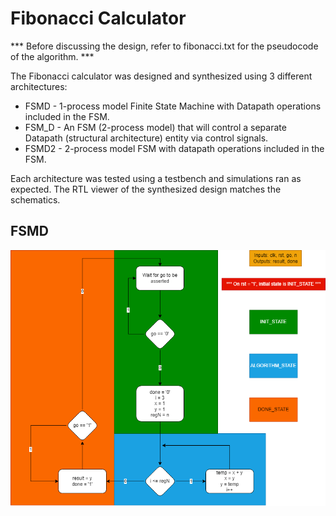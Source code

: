 # Fibonacci Calculator
*** Before discussing the design, refer to fibonacci.txt for the pseudocode of the algorithm. ***

The Fibonacci calculator was designed and synthesized using 3 different architectures:

* FSMD - 1-process model Finite State Machine with Datapath operations included in the FSM.
* FSM_D - An FSM (2-process model) that will control a separate Datapath (structural architecture) entity via control signals.
* FSMD2 - 2-process model FSM with datapath operations included in the FSM.

Each architecture was tested using a testbench and simulations ran as expected. The RTL viewer of the synthesized design matches the schematics.

## FSMD

![Screenshot](fibonacci_fsmd.png)
